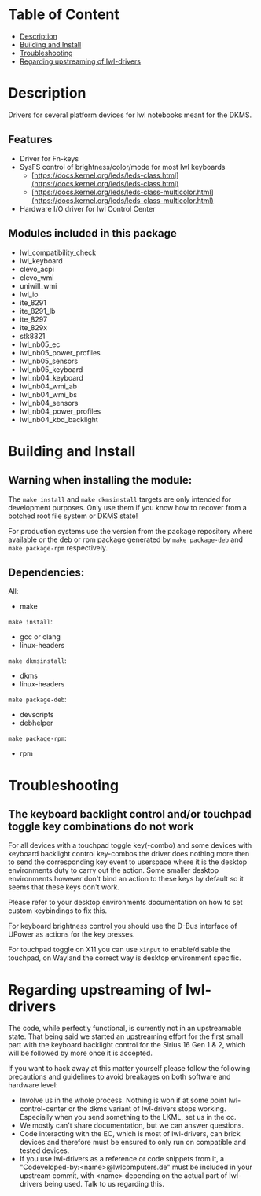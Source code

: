 # Table of Content
- <a href="#description">Description</a>
- <a href="#building-and-install">Building and Install</a>
- <a href="#troubleshooting">Troubleshooting</a>
- <a href="#regarding-upstreaming-of-lwl-drivers">Regarding upstreaming of lwl-drivers</a>

# Description
Drivers for several platform devices for lwl notebooks meant for the DKMS.

## Features
- Driver for Fn-keys
- SysFS control of brightness/color/mode for most lwl keyboards
    - [https://docs.kernel.org/leds/leds-class.html](https://docs.kernel.org/leds/leds-class.html)
    - [https://docs.kernel.org/leds/leds-class-multicolor.html](https://docs.kernel.org/leds/leds-class-multicolor.html)
- Hardware I/O driver for lwl Control Center

## Modules included in this package
- lwl_compatibility_check
- lwl_keyboard
- clevo_acpi
- clevo_wmi
- uniwill_wmi
- lwl_io
- ite_8291
- ite_8291_lb
- ite_8297
- ite_829x
- stk8321
- lwl_nb05_ec
- lwl_nb05_power_profiles
- lwl_nb05_sensors
- lwl_nb05_keyboard
- lwl_nb04_keyboard
- lwl_nb04_wmi_ab
- lwl_nb04_wmi_bs
- lwl_nb04_sensors
- lwl_nb04_power_profiles
- lwl_nb04_kbd_backlight

# Building and Install

## Warning when installing the module:

The `make install` and `make dkmsinstall` targets are only intended for development purposes. Only use them if you know how to recover from a botched root file system or DKMS state!

For production systems use the version from the package repository where available or the deb or rpm package generated by `make package-deb` and `make package-rpm` respectively.

## Dependencies:
All:
- make

`make install`:
- gcc or clang
- linux-headers

`make dkmsinstall`:
- dkms
- linux-headers

`make package-deb`:
- devscripts
- debhelper

`make package-rpm`:
- rpm

# Troubleshooting

## The keyboard backlight control and/or touchpad toggle key combinations do not work
For all devices with a touchpad toggle key(-combo) and some devices with keyboard backlight control key-combos the driver does nothing more then to send the corresponding key event to userspace where it is the desktop environments duty to carry out the action. Some smaller desktop environments however don't bind an action to these keys by default so it seems that these keys don't work.

Please refer to your desktop environments documentation on how to set custom keybindings to fix this.

For keyboard brightness control you should use the D-Bus interface of UPower as actions for the key presses.

For touchpad toggle on X11 you can use `xinput` to enable/disable the touchpad, on Wayland the correct way is desktop environment specific.

# Regarding upstreaming of lwl-drivers
The code, while perfectly functional, is currently not in an upstreamable state. That being said we started an upstreaming effort for the first small part with the keyboard backlight control for the Sirius 16 Gen 1 & 2, which will be followed by more once it is accepted.

If you want to hack away at this matter yourself please follow the following precautions and guidelines to avoid breakages on both software and hardware level:
- Involve us in the whole process. Nothing is won if at some point lwl-control-center or the dkms variant of lwl-drivers stops working. Especially when you send something to the LKML, set us in the cc.
- We mostly can't share documentation, but we can answer questions.
- Code interacting with the EC, which is most of lwl-drivers, can brick devices and therefore must be ensured to only run on compatible and tested devices.
- If you use lwl-drivers as a reference or code snippets from it, a "Codeveloped-by:\<name\>@lwlcomputers.de" must be included in your upstream commit, with \<name\> depending on the actual part of lwl-drivers being used. Talk to us regarding this.
